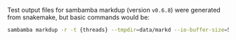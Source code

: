Test output files for sambamba markdup (version `v0.6.8`) were generated from snakemake, but basic commands would be:

```bash
sambamba markdup -r -t {threads} --tmpdir=data/markd --io-buffer-size=512 {input} {output} > {log} 2>&1
```

